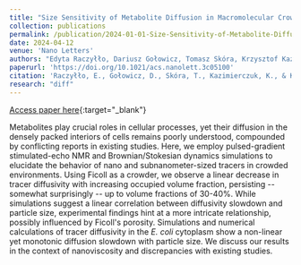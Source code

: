 ```yaml
---
title: "Size Sensitivity of Metabolite Diffusion in Macromolecular Crowds"
collection: publications
permalink: /publication/2024-01-01-Size-Sensitivity-of-Metabolite-Diffusion-in-Macromolecular-Crowds
date: 2024-04-12
venue: 'Nano Letters'
authors: "Edyta Raczyłło, Dariusz Gołowicz, Tomasz Skóra, Krzysztof Kazimierczuk, Svyatoslav Kondrat"
paperurl: 'https://doi.org/10.1021/acs.nanolett.3c05100'
citation: 'Raczyłło, E., Gołowicz, D., Skóra, T., Kazimierczuk, K., & Kondrat, S. Size Sensitivity of Metabolite Diffusion in Macromolecular Crowds. Nano Letters 24, 4801–4809 (2024)'
research: "diff"
---
```

[Access paper here](https://doi.org/10.1021/acs.nanolett.3c05100){:target="_blank"}

Metabolites play crucial roles in cellular processes, yet their diffusion in the densely packed interiors of cells remains poorly understood, compounded by conflicting reports in existing studies. Here, we employ pulsed-gradient stimulated-echo NMR and Brownian/Stokesian dynamics simulations to elucidate the behavior of nano and subnanometer-sized tracers in crowded environments. Using Ficoll as a crowder, we observe a linear decrease in tracer diffusivity with increasing occupied volume fraction, persisting -- somewhat surprisingly -- up to volume fractions of 30-40%. While simulations suggest a linear correlation between diffusivity slowdown and particle size, experimental findings hint at a more intricate relationship, possibly influenced by Ficoll's porosity. Simulations and numerical calculations of tracer diffusivity in the *E. coli* cytoplasm show a non-linear yet monotonic diffusion slowdown with particle size. We discuss our results in the context of nanoviscosity and discrepancies with existing studies.